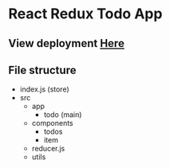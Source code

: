 # React Redux Todo App

##  View deployment [Here](https://react-redux-todo-activity.vercel.app/)

## File structure

 - index.js (store)
 - src
	 - app
		 - todo  (main)
	 - components 
		 - todos
		 - item
	 - reducer.js
	 - utils